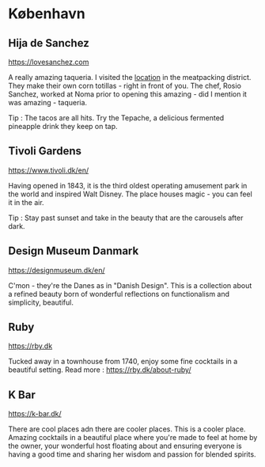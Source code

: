 # København

## Hija de Sanchez
https://lovesanchez.com

 A really amazing taqueria. I visited the [location](https://lovesanchez.com/taquerias) in the meatpacking district. They make their own corn totillas - right in front of you. The chef, Rosio Sanchez, worked at Noma prior to opening this amazing - did I mention it was amazing - taqueria.  

 Tip : The tacos are all hits. Try the Tepache, a delicious fermented pineapple drink they keep on tap. 

## Tivoli Gardens
https://www.tivoli.dk/en/

Having opened in 1843, it is the third oldest operating amusement park in the world and inspired Walt Disney. The place houses magic - you can feel it in the air. 

Tip : Stay past sunset and take in the beauty that are the carousels after dark.

## Design Museum Danmark
https://designmuseum.dk/en/

C'mon - they're the Danes as in "Danish Design". This is a collection about a refined beauty born of wonderful reflections on functionalism and simplicity, beautiful. 

## Ruby
https://rby.dk

Tucked away in a townhouse from 1740, enjoy some fine cocktails in a beautiful setting. Read more : https://rby.dk/about-ruby/


## K Bar
https://k-bar.dk/

There are cool places adn there are cooler places. This is a cooler place. Amazing cocktails in a beautiful place where you're made to feel at home by the owner, your wonderful host floating about and ensuring everyone is having a good time and sharing her wisdom and passion for blended spirits. 

